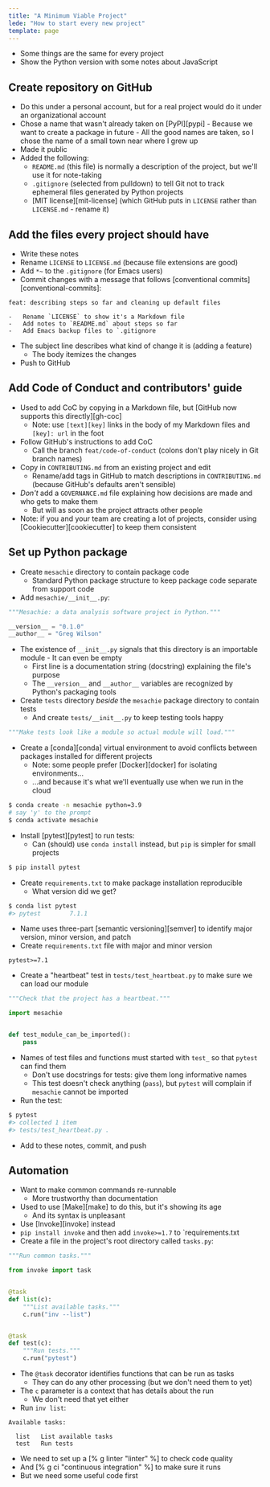```yaml
---
title: "A Minimum Viable Project"
lede: "How to start every new project"
template: page
---
```


-   Some things are the same for every project
-   Show the Python version with some notes about JavaScript

## Create repository on GitHub

-   Do this under a personal account, but for a real project would do it under an organizational account
-    Chose a name that wasn't already taken on [PyPI][pypi]
    -   Because we want to create a package in future
    -   All the good names are taken, so I chose the name of a small town near where I grew up
-   Made it public
-   Added the following:
    -   `README.md` (this file) is normally a description of the project, but we'll use it for note-taking
    -   `.gitignore` (selected from pulldown) to tell Git not to track ephemeral files generated by Python projects
    -   [MIT license][mit-license] (which GitHub puts in `LICENSE` rather than `LICENSE.md` - rename it)

## Add the files every project should have

-   Write these notes
-   Rename `LICENSE` to `LICENSE.md` (because file extensions are good)
-   Add `*~` to the `.gitignore` (for Emacs users)
-   Commit changes with a message that follows [conventional commits][conventional-commits]:

```
feat: describing steps so far and cleaning up default files

-   Rename `LICENSE` to show it's a Markdown file
-   Add notes to `README.md` about steps so far
-   Add Emacs backup files to `.gitignore
```

-   The subject line describes what kind of change it is (adding a feature)
    -   The body itemizes the changes
-   Push to GitHub

## Add Code of Conduct and contributors' guide

-   Used to add CoC by copying in a Markdown file, but [GitHub now supports this directly][gh-coc]
    -   Note: use `[text][key]` links in the body of my Markdown files and `[key]: url` in the foot
-   Follow GitHub's instructions to add CoC
    -   Call the branch `feat/code-of-conduct` (colons don't play nicely in Git branch names)
-   Copy in `CONTRIBUTING.md` from an existing project and edit
    -   Rename/add tags in GitHub to match descriptions in `CONTRIBUTING.md` (because GitHub's defaults aren't sensible)
-   *Don't* add a `GOVERNANCE.md` file explaining how decisions are made and who gets to make them
    -   But will as soon as the project attracts other people
-   Note: if you and your team are creating a lot of projects, consider using [Cookiecutter][cookiecutter] to keep them consistent

## Set up Python package

-   Create `mesachie` directory to contain package code
    -   Standard Python package structure to keep package code separate from support code
-   Add `mesachie/__init__.py`:

```python
"""Mesachie: a data analysis software project in Python."""

__version__ = "0.1.0"
__author__ = "Greg Wilson"
```

-   The existence of `__init__.py` signals that this directory is an importable module
        -   It can even be empty
    -   First line is a documentation string (docstring) explaining the file's purpose
    -   The `__version__` and `__author__` variables are recognized by Python's packaging tools
-   Create `tests` directory *beside* the `mesachie` package directory to contain tests
    -   And create `tests/__init__.py` to keep testing tools happy

```python
"""Make tests look like a module so actual module will load."""
```

-   Create a [conda][conda] virtual environment to avoid conflicts between packages installed for different projects
    -   Note: some people prefer [Docker][docker] for isolating environments...
    -   ...and because it's what we'll eventually use when we run in the cloud

```bash
$ conda create -n mesachie python=3.9
# say 'y' to the prompt
$ conda activate mesachie
```

-   Install [pytest][pytest] to run tests:
    -   Can (should) use `conda install` instead, but `pip` is simpler for small projects

```bash
$ pip install pytest
```

-   Create `requirements.txt` to make package installation reproducible
    -   What version did we get?

```bash
$ conda list pytest
#> pytest        7.1.1
```

-   Name uses three-part [semantic versioning][semver] to identify major version, minor version, and patch
-   Create `requirements.txt` file with major and minor version

```
pytest>=7.1
```

-   Create a "heartbeat" test in `tests/test_heartbeat.py` to make sure we can load our module

```python
"""Check that the project has a heartbeat."""

import mesachie


def test_module_can_be_imported():
    pass
```

-   Names of test files and functions must started with `test_` so that `pytest` can find them
    -   Don't use docstrings for tests: give them long informative names
    -   This test doesn't check anything (`pass`), but `pytest` will complain if `mesachie` cannot be imported
-   Run the test:

```bash
$ pytest
#> collected 1 item
#> tests/test_heartbeat.py .  
```

-   Add to these notes, commit, and push

## Automation

-   Want to make common commands re-runnable
    -   More trustworthy than documentation
-   Used to use [Make][make] to do this, but it's showing its age
    -   And its syntax is unpleasant
-   Use [Invoke][invoke] instead
-   `pip install invoke` and then add `invoke>=1.7` to `requirements.txt
-   Create a file in the project's root directory called `tasks.py`:

```python
"""Run common tasks."""

from invoke import task


@task
def list(c):
    """List available tasks."""
    c.run("inv --list")


@task
def test(c):
    """Run tests."""
    c.run("pytest")
```

-   The `@task` decorator identifies functions that can be run as tasks
    -   They can do any other processing (but we don't need them to yet)
-   The `c` parameter is a context that has details about the run
    -   We don't need that yet either
-   Run `inv list`:

```
Available tasks:

  list   List available tasks
  test   Run tests
```

-   We need to set up a [% g linter "linter" %] to check code quality
-   And [% g ci "continuous integration" %] to make sure it runs
-   But we need some useful code first
